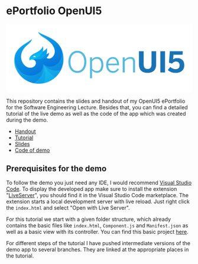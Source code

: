 # ePortfolio OpenUI5

![UI5 Logo](img/UI5_logo.png)

This repository contains the slides and handout of my OpenUI5 ePortfolio for the Software Engineering Lecture.
Besides that, you can find a detailed tutorial of the live demo as well as the code of the app which was created during the demo.

- [Handout](Handout.md)
- [Tutorial](Tutorial.md)
- [Slides](Presentation.pdf)
- [Code of demo](demo/End_of_Tutorial/webapp)

## Prerequisites for the demo

To follow the demo you just need any IDE, I would recommend [Visual Studio Code](https://code.visualstudio.com/).
To display the developed app make sure to install the extension "[LiveServer](https://marketplace.visualstudio.com/items?itemName=ritwickdey.LiveServer)", you should find it in the Visual Studio Code marketplace. The extension starts a local development server with live reload.
Just right click the ```index.html``` and select "Open with Live Server".

For this tutorial we start with a given folder structure, which already contains the basic files like ```index.html```, ```Component.js``` and ```Manifest.json``` as well as a basic view with its controller. You can find this basic project [here](demo/Start_of_Tutorial/webapp).

For different steps of the tutorial I have pushed intermediate versions of the demo app to several branches. They are linked at the appropriate places in the tutorial.
